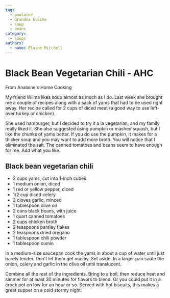 ```yaml
---
tag:
  - analaine
  - Grandma Elaine
  - soup
  - beans
category:
  - soups
authors:
  - name: Elaine Mitchell
---
```


# Black Bean Vegetarian Chili - AHC
From Analaine's Home Cooking

My friend Wilma likes soup almost as much as I do. Last week she brought me a couple of
recipes along with a sack of yams that had to be used right away. Her recipe called for 2 cups of
diced meat (a good way to use left-over turkey or chicken).

She used hamburger, but I decided to try it a la vegetarian, and my family really liked it. She
also suggested using pumpkin or mashed squash, but I like the chunks of yams better. If you do
use the pumpkin, it makes for a thicker soup and you may want to add more broth.
You will notice that I eliminated the salt. The canned tomatoes and beans seem to have enough
for me. Add what you like.

## Black bean vegetarian chili
* 2 cups yams, cut into 1-inch cubes
* 1 medium onion, diced
* 1 red or yellow pepper, diced
* 1/2 cup diced celery
* 3 cloves garlic, minced
* 1 tablespoon olive oil
* 2 cans black beans, with juice
* 1 quart canned tomatoes
* 2 cups chicken broth
* 2 teaspoons parsley flakes
* 2 teaspoons dried oregano
* 1 tablespoon chili powder
* 1 tablespoon cumin

In a medium-size saucepan cook the yams in about a cup of water until just barely tender. Don't
let them get mushy. Set aside. In a larger pan saute the onion, celery and garlic in the olive oil
until translucent.

Combine all the rest of the ingredients. Bring to a boil, then reduce heat and simmer for at least
30 minutes for flavors to blend. Or you could put it in a crock pot on low for an hour or so.
Served with hot biscuits, this makes a great supper on a cold stormy night.

